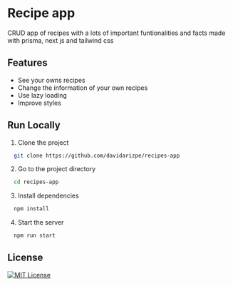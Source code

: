 # Recipe app

CRUD app of recipes with a lots of important funtionalities
and facts made with prisma, next js and tailwind css

## Features

- See your owns recipes
- Change the information of your own recipes
- Use lazy loading
- Improve styles

## Run Locally

1. Clone the project

```bash
  git clone https://github.com/davidarizpe/recipes-app
```

2. Go to the project directory

```bash
  cd recipes-app
```

3. Install dependencies

```bash
  npm install
```

4. Start the server

```bash
  npm run start
```

## License

[![MIT License](https://img.shields.io/badge/License-MIT-green.svg)](https://choosealicense.com/licenses/mit/)
